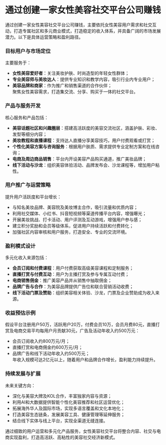 # 通过创建一家女性美容社交平台公司赚钱
通过创建一家女性美容社交平台公司赚钱，主要依托女性美容用户需求和社交互动，打造专属社区和多元商业模式，打造稳定的收入体系，并具备广阔的市场发展潜力。以下是具体运营策略和盈利路径。

### 目标用户与市场定位  
主要服务于：  
* **女性美容爱好者**：关注美妆护肤、时尚造型的年轻女性群体；  
* **专业美容师与美妆达人**：提供专业知识和教学内容，吸引行业内专业用户；  
* **美容品牌和商家**：作为推广和销售渠道的合作伙伴；  
聚焦女性美容需求，打造集交流、分享、购买于一体的社交平台。

### 产品与服务开发  
核心服务和产品包括：  
* **美容话题社区和兴趣圈层**：搭建高活跃度的美容交流社区，涵盖护肤、彩妆、发型等细分内容；  
* **美妆教程和直播课程**：支持达人直播分享美容技巧，用户付费观看或打赏；  
* **个性化美容方案与咨询服务**：根据用户肤质、需求提供专业定制方案和在线咨询；  
* **电商及周边商品销售**：平台内开设美容产品购买通道，推广美妆品牌；  
* **线下活动与沙龙**：组织美容体验活动、品牌发布会、沙龙课程等，增加用户粘性。  

### 用户推广与运营策略  
提升用户活跃度和平台增长：  
* 与知名美妆品牌、美容院及美妆博主合作，吸引流量和优质内容；  
* 利用社交媒体、小红书、抖音短视频等渠道传播平台内容，增强曝光；  
* 开展美妆挑战、打卡活动、用户评测及互动游戏，增强用户参与感；  
* 建立积分奖励和会员等级体系，促进用户持续活跃和付费转化；  
* 加强社区内容审核和用户服务，打造安全、专业的交流环境。  

### 盈利模式设计  
多元化收入来源包括：  
* **会员订阅和付费课程**：用户付费获取高级美容课程和定制服务；  
* **直播打赏与付费互动**：用户为主播打赏及参与专属互动付费；  
* **电商销售佣金**：推广美容产品并从销售中抽取佣金；  
* **品牌广告与合作**：为美容品牌提供广告位和联合营销活动收费；  
* **线下活动门票及赞助**：组织美容相关体验、沙龙，门票及企业赞助成为收入来源。  

### 收益预估示例  
假设平台注册用户50万，活跃用户20万，付费会员10万，会员月费80元，直播打赏及电商交易平均每用户月贡献30元，广告及活动年收入约500万元：  
* 会员订阅收入约800万元/月；  
* 直播打赏和电商佣金约600万元/月；  
* 品牌广告和线下活动年收入约500万元；  
年收入规模可达2亿元以上，随着用户和品牌合作增长，盈利能力持续提升。  

### 持续发展与扩展  
未来关键方向：  
* 深化与美容大牌及KOL合作，丰富独家内容与资源；  
* 利用AI和大数据提供智能个性化美容推荐和社区运营优化；  
* 拓展海外华人及国际市场，实现多语言覆盖和文化本地化；  
* 打造美容生态链条，发展美容工具、健康管理等延伸服务；  
* 结合线下实体与线上平台，实现全渠道无缝连接。  

通过细致的用户运营和多元化产品服务，女性美容社交平台将整合内容、社交与电商实现盈利，打造高活跃、高粘性的美容社交经济新模式。